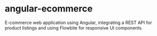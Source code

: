 # angular-ecommerce
E-commerce web application using Angular, integrating a REST API for product listings and using Flowbite for responsive UI components.
